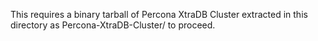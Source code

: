 This requires a binary tarball of Percona XtraDB Cluster extracted in this directory as Percona-XtraDB-Cluster/ to proceed.
